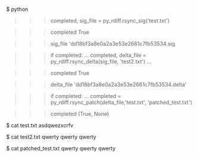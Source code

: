 $ python

>>> completed, sig_file = py_rdiff.rsync_sig('test.txt')

>>> completed
True

>>> sig_file
'dd18bf3a8e0a2a3e53e2661c7fb53534.sig

>>> if completed:
...     completed, delta_file = py_rdiff.rsync_delta(sig_file, 'test2.txt')
... 

>>> completed
True

>>> delta_file
'dd18bf3a8e0a2a3e53e2661c7fb53534.delta'

>>> if completed:
...     completed = py_rdiff.rsync_patch(delta_file,'test.txt', 'patched_test.txt')

>>> completed
(True, None)

$ cat test.txt 
asdqwezxcrfv

$ cat test2.txt 
qwerty qwerty qwerty

$ cat patched_test.txt 
qwerty qwerty qwerty


